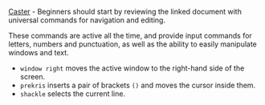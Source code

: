 [Caster](https://github.com/dictation-toolbox/Caster/blob/master/CasterQuickReference.pdf) - Beginners should start by reviewing the linked document with universal commands for navigation and editing.

These commands are active all the time, and provide input commands for letters, numbers and punctuation, as well as the ability to easily manipulate windows and text. 
- `window right` moves the active window to the right-hand side of the screen.
- `prekris` inserts a pair of brackets `()` and moves the cursor inside them.
- `shackle` selects the current line.
